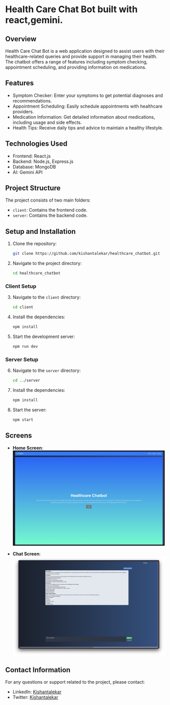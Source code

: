 # Health Care Chat Bot built with react,gemini.

## Overview

Health Care Chat Bot is a web application designed to assist users with their healthcare-related queries and provide support in managing their health. The chatbot offers a range of features including symptom checking, appointment scheduling, and providing information on medications.

## Features

- Symptom Checker: Enter your symptoms to get potential diagnoses and recommendations.
- Appointment Scheduling: Easily schedule appointments with healthcare providers.
- Medication Information: Get detailed information about medications, including usage and side effects.
- Health Tips: Receive daily tips and advice to maintain a healthy lifestyle.

## Technologies Used

- Frontend: React.js
- Backend: Node.js, Express.js
- Database: MongoDB
- AI: Gemini API

## Project Structure

The project consists of two main folders:

- `client`: Contains the frontend code.
- `server`: Contains the backend code.

## Setup and Installation

1. Clone the repository:

   ```sh
   git clone https://github.com/kishantalekar/healthcare_chatbot.git
   ```

2. Navigate to the project directory:
   ```sh
   cd healthcare_chatbot
   ```

### Client Setup

3. Navigate to the `client` directory:

   ```sh
   cd client
   ```

4. Install the dependencies:

   ```sh
   npm install
   ```

5. Start the development server:
   ```sh
   npm run dev
   ```

### Server Setup

6. Navigate to the `server` directory:

   ```sh
   cd ../server
   ```

7. Install the dependencies:

   ```sh
   npm install
   ```

8. Start the server:
   ```sh
   npm start
   ```

## Screens

- **Home Screen**:
  ![Register Screen](asset/home.png)

- **Chat Screen**:
  ![Register Screen](asset/chat.png)

## Contact Information

For any questions or support related to the project, please contact:

- LinkedIn: [Kishantalekar](https://www.linkedin.com/in/kishan-talekar-2613b8260/)
- Twitter: [Kishantalekar](https://x.com/KishanTalekar)
